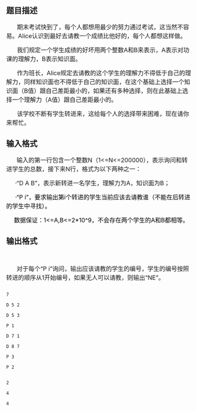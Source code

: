 ## 题目描述

<div style="text-indent: 21.75pt">
 <span style="font-size: medium">期末考试快到了，每个人都想用最少的努力通过考试，这当然不容易。Alice认识到最好去请教一个成绩比他好的，每个人都想这样做。</span>
</div>
<div style="text-indent: 21.75pt">
 <span style="font-size: medium">我们规定一个学生成绩的好坏用两个整数A和B来表示，A表示对功课的理解力，B表示知识面。</span>
</div>
<div style="text-indent: 21.75pt">
 <span style="font-size: medium">作为班长，Alice规定去请教的这个学生的理解力不得低于自己的理解力，同样知识面也不得低于自己的知识面，在这个基础上选择一个知识面（B值）跟自己差距最小的，如果还有多种选择，则在此基础上选择一个理解力（A值）跟自己差距最小的。</span>
</div>
<div style="text-indent: 21.75pt">
 <span style="font-size: medium">该学校不断有学生转进来，这给每个人的选择带来困难，现在请你来帮忙。</span>
</div>

## 输入格式

<div style="text-indent: 21pt">
 <span style="font-size: medium">输入的第一行包含一个整数N（1<=N<=200000），表示询问和转进学生的总数，接下来N行，格式为以下两种之一：</span>
</div>
<div style="text-justify: inter-ideograph; margin: 3pt 0cm 3pt 36pt; text-indent: -18pt">
 <span style="font-size: medium"><span style="color: black">·</span>“D A B”，表示新转进一名学生，理解力为A，知识面为B；</span>
</div>
<div style="text-indent: 18pt">
 <span style="font-size: medium">·<span style="color: windowtext">“</span><span style="color: windowtext">P i</span><span style="color: windowtext">”，要求输出第</span><span style="color: windowtext">i</span><span style="color: windowtext">个转进的学生当前应该去请教谁（不能在后转进的学生中寻找）。</span></span>
</div>
<div style="text-indent: 15.75pt">
 <span style="font-size: medium"><span style="color: windowtext">数据保证：</span><span style="color: windowtext">1<=A,B<=2*10^9</span><span style="color: windowtext">，不会存在两个学生的</span><span style="color: windowtext">A</span><span style="color: windowtext">和</span><span style="color: windowtext">B</span><span style="color: windowtext">都相等。</span></span>
</div>

## 输出格式

<div>
  
</div>
<div style="text-indent: 21pt">
 <span style="font-size: medium">对于每个“P i”询问，输出应该请教的学生的编号，学生的编号按照转进的顺序从1开始编号，如果无人可以请教，则输出“NE”。</span>
</div>

```input1
7
D 5 2
D 5 3
P 1
D 7 1
D 8 7
P 3
P 2
```
```output1
2
4
4
```
